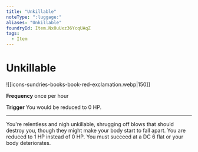 ```yaml
---
title: "Unkillable"
noteType: ":luggage:"
aliases: "Unkillable"
foundryId: Item.Nx0uUxz36YcqUAqZ
tags:
  - Item
---
```


# Unkillable
![[icons-sundries-books-book-red-exclamation.webp|150]]

**Frequency** once per hour

**Trigger** You would be reduced to 0 HP.

* * *

You're relentless and nigh unkillable, shrugging off blows that should destroy you, though they might make your body start to fall apart. You are reduced to 1 HP instead of 0 HP. You must succeed at a DC 6 flat or your body deteriorates.
